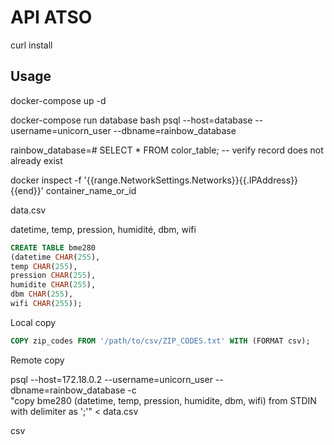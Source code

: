 # API ATSO
curl				install

## Usage

docker-compose up -d


docker-compose run database bash
psql --host=database --username=unicorn_user --dbname=rainbow_database

rainbow_database=# SELECT * FROM color_table; -- verify record does not already exist




docker inspect -f '{{range.NetworkSettings.Networks}}{{.IPAddress}}{{end}}' container_name_or_id



data.csv

datetime, temp, pression, humidité, dbm, wifi



```sql
CREATE TABLE bme280
(datetime CHAR(255),
temp CHAR(255),
pression CHAR(255),
humidite CHAR(255),
dbm CHAR(255),
wifi CHAR(255));
```

Local copy
```SQL
COPY zip_codes FROM '/path/to/csv/ZIP_CODES.txt' WITH (FORMAT csv);
```

Remote copy

psql --host=172.18.0.2 --username=unicorn_user --dbname=rainbow_database -c \
"copy bme280 (datetime, temp, pression, humidite, dbm, wifi) from STDIN with delimiter as ';'" < data.csv


csv
